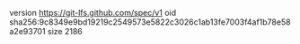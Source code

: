 version https://git-lfs.github.com/spec/v1
oid sha256:9c8349e9bd19219c2549573e5822c3026c1ab13fe7003f4af1b78e58a2e93701
size 2186
